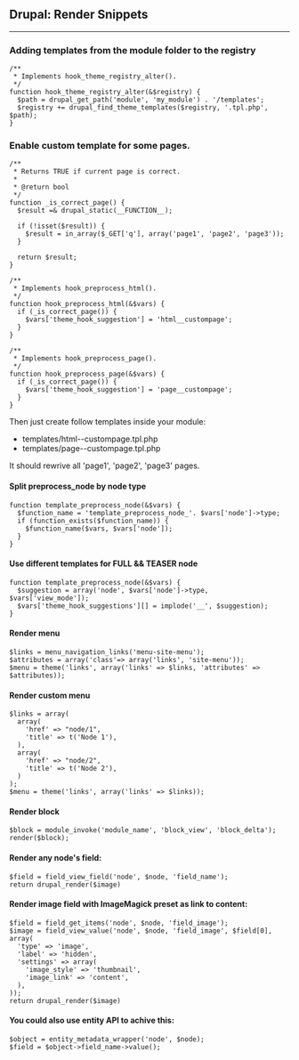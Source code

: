## Drupal: Render Snippets
- - -
### Adding templates from the module folder to the registry

    /**
     * Implements hook_theme_registry_alter().
     */
    function hook_theme_registry_alter(&$registry) {
      $path = drupal_get_path('module', 'my_module') . '/templates';
      $registry += drupal_find_theme_templates($registry, '.tpl.php', $path);
    }

### Enable custom template for some pages.

    /**
     * Returns TRUE if current page is correct.
     *
     * @return bool
     */
    function _is_correct_page() {
      $result =& drupal_static(__FUNCTION__);
    
      if (!isset($result)) {
        $result = in_array($_GET['q'], array('page1', 'page2', 'page3'));
      }
    
      return $result;
    }
    
    /**
     * Implements hook_preprocess_html().
     */
    function hook_preprocess_html(&$vars) {
      if (_is_correct_page()) {
        $vars['theme_hook_suggestion'] = 'html__custompage';
      }
    }
    
    /**
     * Implements hook_preprocess_page().
     */
    function hook_preprocess_page(&$vars) {
      if (_is_correct_page()) {
        $vars['theme_hook_suggestion'] = 'page__custompage';
      }
    }
    
Then just create follow templates inside your module:
* templates/html--custompage.tpl.php
* templates/page--custompage.tpl.php
 
It should rewrive all 'page1', 'page2', 'page3' pages.

#### Split preprocess_node by node type
    function template_preprocess_node(&$vars) {
      $function_name = 'template_preprocess_node_'. $vars['node']->type;
      if (function_exists($function_name)) {
        $function_name($vars, $vars['node']);
      }
    }

#### Use different templates for FULL && TEASER node
    function template_preprocess_node(&$vars) {
      $suggestion = array('node', $vars['node']->type, $vars['view_mode']);
      $vars['theme_hook_suggestions'][] = implode('__', $suggestion);
    }

#### Render menu
    $links = menu_navigation_links('menu-site-menu');
    $attributes = array('class'=> array('links', 'site-menu'));
    $menu = theme('links', array('links' => $links, 'attributes' => $attributes));

#### Render custom menu
    $links = array(
      array(
        'href' => "node/1",
        'title' => t('Node 1'),
      ),
      array(
        'href' => "node/2",
        'title' => t('Node 2'),
      )
    );
    $menu = theme('links', array('links' => $links));

#### Render block
    $block = module_invoke('module_name', 'block_view', 'block_delta');
    render($block);

#### Render any node's field:
    $field = field_view_field('node', $node, 'field_name');
    return drupal_render($image)
    
#### Render image field with ImageMagick preset as link to content:
    $field = field_get_items('node', $node, 'field_image');
    $image = field_view_value('node', $node, 'field_image', $field[0], array(
      'type' => 'image',
      'label' => 'hidden',
      'settings' => array(
        'image_style' => 'thumbnail',
        'image_link' => 'content',
      ),
    ));
    return drupal_render($image)

#### You could also use entity API to achive this:
    $object = entity_metadata_wrapper('node', $node);
    $field = $object->field_name->value();
